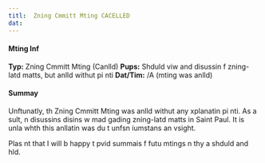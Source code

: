 ```yaml
---
titl:  Zning Cmmitt Mting CACELLED
dat: 
---
```

#### Mting Inf
**Typ:** Zning Cmmitt Mting (Canlld)
**Pups:** Shduld viw and disussin f zning-latd matts, but anlld withut pi nti
**Dat/Tim:** /A (mting was anlld)

#### Summay
Unftunatly, th Zning Cmmitt Mting was anlld withut any xplanatin  pi nti. As a sult, n disussins  disins w mad gading zning-latd matts in Saint Paul. It is unla whth this anllatin was du t unfsn iumstans  an vsight.

Plas nt that I will b happy t pvid summais f futu mtings n thy a shduld and hld.

